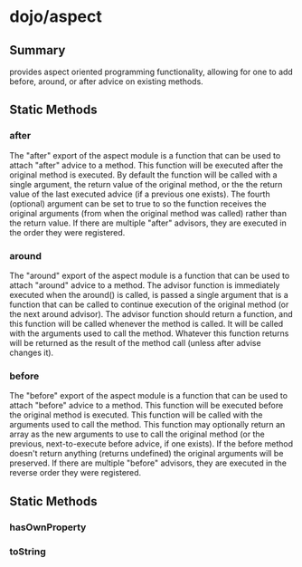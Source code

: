 # dojo/aspect

## Summary

provides aspect oriented programming functionality, allowing for
one to add before, around, or after advice on existing methods.
## Static Methods

### after
The "after" export of the aspect module is a function that can be used to attach
"after" advice to a method. This function will be executed after the original method
is executed. By default the function will be called with a single argument, the return
value of the original method, or the the return value of the last executed advice (if a previous one exists).
The fourth (optional) argument can be set to true to so the function receives the original
arguments (from when the original method was called) rather than the return value.
If there are multiple "after" advisors, they are executed in the order they were registered.

### around
The "around" export of the aspect module is a function that can be used to attach
"around" advice to a method. The advisor function is immediately executed when
the around() is called, is passed a single argument that is a function that can be
called to continue execution of the original method (or the next around advisor).
The advisor function should return a function, and this function will be called whenever
the method is called. It will be called with the arguments used to call the method.
Whatever this function returns will be returned as the result of the method call (unless after advise changes it).

### before
The "before" export of the aspect module is a function that can be used to attach
"before" advice to a method. This function will be executed before the original method
is executed. This function will be called with the arguments used to call the method.
This function may optionally return an array as the new arguments to use to call
the original method (or the previous, next-to-execute before advice, if one exists).
If the before method doesn't return anything (returns undefined) the original arguments
will be preserved.
If there are multiple "before" advisors, they are executed in the reverse order they were registered.

## Static Methods

### hasOwnProperty


### toString


